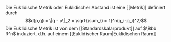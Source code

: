 Die Euklidische Metrik oder Euklidischer Abstand ist eine [[Metrik]] definiert durch
$$d(p,q) = \|q - p\|_2 = \sqrt{\sum_{i = 1}^n(q_i-p_i)^2}$$Die Euklidische Metrik ist von dem [[Standardskalarprodukt]] auf $\Bbb R^n$ induziert. d.h. auf einem [[Euklidischer Raum|Euklidischen Raum]]
